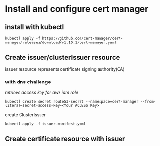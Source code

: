 # Install and configure cert manager
## install with kubectl
```
kubectl apply -f https://github.com/cert-manager/cert-manager/releases/download/v1.10.1/cert-manager.yaml
```

## Create issuer/clusterIssuer resource
issuer resource represents certificate signing authority(CA)
### with dns challenge
*retrieve access key for aws iam role*
```
kubectl create secret route53-secret --namespace=cert-manager --from-literal=secret-access-key=<Your ACCESS Key>
```
create ClusterIssuer
```
kubectl apply -f issuer-manifest.yaml
```

## Create certificate resource with issuer
